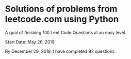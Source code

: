 # Solutions of problems from leetcode.com using Python

A goal of finishing 100 Leet Code Questions at an easy level.

Start Date: May 26, 2019

By December 29, 2019, I have completed 92 questions.


